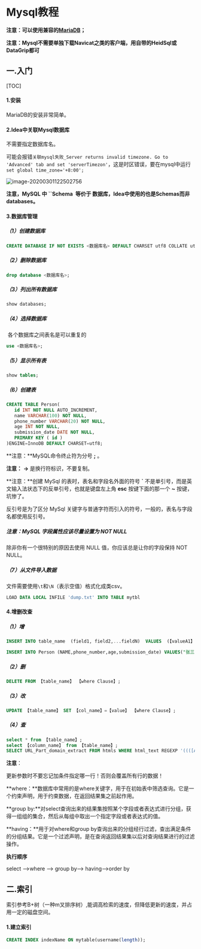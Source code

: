 # Mysql教程

**注意：可以使用兼容的[MariaDB](https://mariadb.com/)；**

**注意：Mysql不需要单独下载Navicat之类的客户端，用自带的HeidSql或DataGrip都可**

## 一.入门

[TOC]

#### 1.安装

MariaDB的安装非常简单。

#### 2.Idea中关联Mysql数据库

不需要指定数据库名。

可能会报错`关联mysql失败_Server returns invalid timezone. Go to 'Advanced' tab and set 'serverTimezon'`，这是时区错误，要在mysql中运行`set global time_zone='+8:00';`

![image-20200301122502756](Mysql.assets/image-20200301122502756.png)

**注意，MySQL 中 ``Schema` `等价于 数据库，Idea中使用的也是Schemas而非databases。**

#### 3.数据库管理

##### （1）创建数据库

```sql
CREATE DATABASE IF NOT EXISTS <数据库名> DEFAULT CHARSET utf8 COLLATE utf8_general_ci;
```

##### （2）删除数据库

```sql
drop database <数据库名>;
```

##### （3）列出所有数据库

```sql
show databases;
```

##### （4）选择数据库

​	各个数据库之间表名是可以重复的

```sql
use <数据库名>;
```

##### （5）显示所有表

```sql
show tables;
```

##### （6）创建表

```sql
CREATE TABLE Person(
   id INT NOT NULL AUTO_INCREMENT,
   name VARCHAR(100) NOT NULL,
   phone_number VARCHAR(20) NOT NULL,
   age INT NOT NULL,
   submission_date DATE NOT NULL,
   PRIMARY KEY ( id )
)ENGINE=InnoDB DEFAULT CHARSET=utf8;
```

**注意：**MySQL命令终止符为分号 **;** 。

**注意：** **->** 是换行符标识，不要复制。

**注意：**创建 MySql 的表时，表名和字段名外面的符号 **`** 不是单引号，而是英文输入法状态下的反单引号，也就是键盘左上角 **esc** 按键下面的那一个 **~** 按键，坑惨了。

反引号是为了区分 MySql 关键字与普通字符而引入的符号，一般的，表名与字段名都使用反引号。

##### 注意：MySQL 字段属性应该尽量设置为 NOT NULL

除非你有一个很特别的原因去使用 NULL 值，你应该总是让你的字段保持 NOT NULL。

##### （7）从文件导入数据

文件需要使用`\t`和`\N`（表示空值）格式化成类csv。

```sql
LOAD DATA LOCAL INFILE 'dump.txt' INTO TABLE mytbl
```

#### 4.增删改查

##### （1）增

```sql
INSERT INTO table_name  (field1, field2,...fieldN)  VALUES  (【valueA1】,【valueA2】,...【valueAN】),(【valueB1】,【valueB2】,...【valueBN】),(【valueC1】,【valueC2】,...【valueCN】)......;

INSERT INTO Person (NAME,phone_number,age,submission_date) VALUES("张三","17311111111",20,'2020-01-01 00:00:01.63');
```

##### （2）删

```sql
DELETE FROM 【table_name】 【where Clause】;
```

##### （3）改

```sql
UPDATE 【table_name】 SET 【col_name】=【value】 【where Clause】;
```

##### （4）查

```sql
select * from 【table_name】;
select 【column_name】 from 【table_name】;
SELECT URL_Part_domain_extract FROM htmls WHERE html_text REGEXP '((([A-Za-z]{3,9}:(?:\/\/)?)(?:[-;:&=\+\$,\w]+@)?[A-Za-z0-9.-]+(:[0-9]+)?|(?:ww••w.|[-;:&=\+\$,\w]+@)[A-Za-z0-9.-]+)((?:\/[\+~%\/.\w-_]*)?\??(?:[-\+=&;%@.\w_]*)#?••(?:[\w]*))?)';
```

**注意**：

更新参数时不要忘记加条件指定哪一行！否则会覆盖所有行的数据！

**where：**数据库中常用的是where关键字，用于在初始表中筛选查询。它是一个约束声明，用于约束数据，在返回结果集之前起作用。

**group by:**对select查询出来的结果集按照某个字段或者表达式进行分组，获得一组组的集合，然后从每组中取出一个指定字段或者表达式的值。

**having：**用于对where和group by查询出来的分组经行过滤，查出满足条件的分组结果。它是一个过滤声明，是在查询返回结果集以后对查询结果进行的过滤操作。

**执行顺序**

select –>where –> group by–> having–>order by

## 二.索引

索引参考B+树（一种m叉排序树）,能调高检索的速度，但降低更新的速度，并占用一定的磁盘空间。

#### 1.建立索引

```sql
CREATE INDEX indexName ON mytable(username(length)); 
```